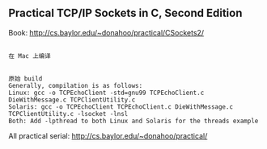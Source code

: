 ## Practical TCP/IP Sockets in C, Second Edition

Book: http://cs.baylor.edu/~donahoo/practical/CSockets2/

```

在 Mac 上编译


原始 build
Generally, compilation is as follows:
Linux: gcc -o TCPEchoClient -std=gnu99 TCPEchoClient.c DieWithMessage.c TCPClientUtility.c
Solaris: gcc -o TCPEchoClient TCPEchoClient.c DieWithMessage.c TCPClientUtility.c -lsocket -lnsl
Both: Add -lpthread to both Linux and Solaris for the threads example
```

All practical serial: http://cs.baylor.edu/~donahoo/practical/
